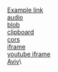 <!-- Add your test pages links below -->
[Example link](test_pages/example)\
[audio](test_pages/audio)\
[blob](test_pages/blob)\
[clipboard](test_pages/clipboard)\
[cors](test_pages/cors)\
[iframe](test_pages/iframe)\
[youtube iframe](test_pages/youtube_iframe)\
[Aviv](test_pages/aviv)\
